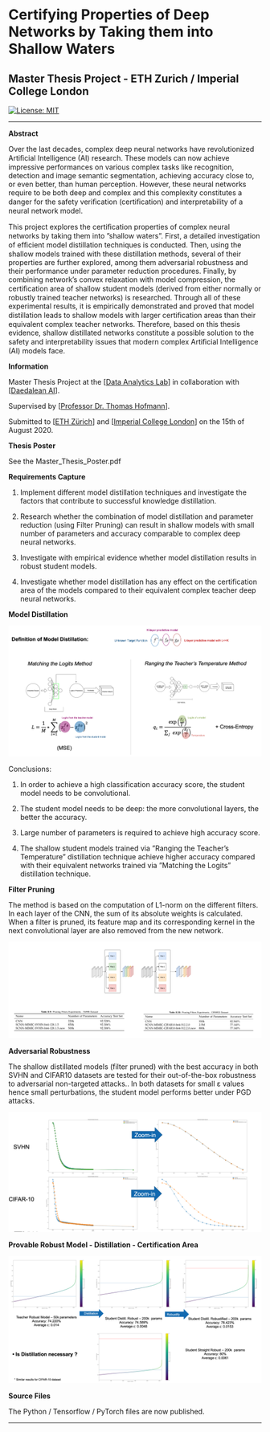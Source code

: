 # **Certifying Properties of Deep Networks by Taking them into Shallow Waters**

## Master Thesis Project - ETH Zurich / Imperial College London

[![License: MIT](https://img.shields.io/badge/License-MIT-yellow.svg)](https://opensource.org/licenses/MIT)

---

[distillation]: ./images/distillation.png "Model Distillation"
[pruning]: ./images/pruning.png "Pruning"
[adversarial]: ./images/adversarial.png "Adversarial"
[certification]: ./images/certification.png "Certification"

**Abstract**

Over the last decades, complex deep neural networks have revolutionized Artiﬁcial Intelligence (AI) research. These models can now achieve impressive performances on various complex tasks like recognition, detection and image semantic segmentation, achieving accuracy close to, or even better, than human perception. However, these neural networks require to be both deep and complex and this complexity constitutes a danger for the safety veriﬁcation (certiﬁcation) and interpretability of a neural network model.

This project explores the certiﬁcation properties of complex neural networks by taking them into ”shallow waters”. First, a detailed investigation of efﬁcient model distillation techniques is conducted. Then, using the shallow models trained with these distillation methods, several of their properties are further explored, among them adversarial robustness and their performance under parameter reduction procedures. Finally, by combining network’s convex relaxation with model compression, the certiﬁcation area of shallow student models (derived from either normally or robustly trained teacher networks) is researched. Through all of these experimental results, it is empirically demonstrated and proved that model distillation leads to shallow models with larger certiﬁcation areas than their equivalent complex teacher networks. Therefore, based on this thesis evidence, shallow distillated networks constitute a possible solution to the safety and interpretability issues that modern complex Artiﬁcial Intelligence (AI) models face.

**Information**

Master Thesis Project at the [[Data Analytics Lab](http://www.da.inf.ethz.ch/)] in collaboration with [[Daedalean AI](https://daedalean.ai/)]. 

Supervised by [[Professor Dr. Thomas Hofmann](https://inf.ethz.ch/people/person-detail.hofmann.html)].

Submitted to [[ETH Zürich](https://ethz.ch/en.html)] and [[Imperial College London](https://www.imperial.ac.uk/)] on the 15th of August 2020.

**Thesis Poster**

See the Master_Thesis_Poster.pdf

**Requirements Capture**

1. Implement different model distillation techniques and investigate the factors that contribute to successful knowledge distillation.

2. Research whether the combination of model distillation and parameter reduction (using Filter Pruning) can result in shallow models with small number of parameters and accuracy comparable to complex deep neural networks.

3. Investigate with empirical evidence whether model distillation results in robust student models.

4. Investigate whether model distillation has any effect on the certification area of the models compared to their equivalent complex teacher deep neural networks.

**Model Distillation**

![distillation]

Conclusions:

1)  In order to achieve a high classification accuracy score, the student model needs to be convolutional.

2) The student model needs to be deep: the more convolutional layers, the better the accuracy.

3) Large number of parameters is required to achieve high accuracy score.

3) The shallow student models trained via ”Ranging the Teacher’s Temperature” distillation technique achieve higher accuracy compared with their equivalent networks trained via ”Matching the Logits” distillation technique.

**Filter Pruning**

The method is based on the computation of L1-norm on the different filters. In each layer of the CNN, the sum of its absolute weights is calculated. When a filter is pruned, its feature map and its corresponding kernel in the next convolutional layer are also removed from the new network.

![pruning]

**Adversarial Robustness**

The shallow distillated models (filter pruned) with the best accuracy in both SVHN and CIFAR10 datasets are tested for their out-of-the-box robustness to adversarial non-targeted attacks.. In both datasets for small ε values hence small perturbations, the student model performs better under PGD attacks.

![adversarial]

**Provable Robust Model - Distillation - Certification Area**

![certification]

**Source Files**

The Python / Tensorflow / PyTorch files are now published.

---
